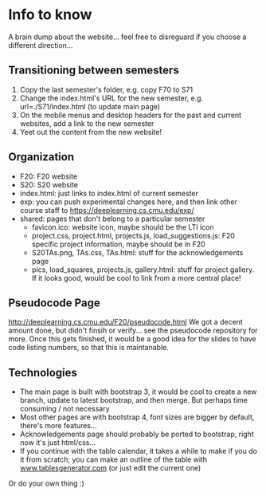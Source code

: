 # Info to know

A brain dump about the website... feel free to disreguard if you choose a different direction...


## Transitioning between semesters

1. Copy the last semester's folder, e.g. copy F70 to S71
2. Change the index.html's URL for the new semester, e.g. url=./S71/index.html (to update main page)
3. On the mobile menus and desktop headers for the past and current websites, add a link to the new semester
4. Yeet out the content from the new website!


## Organization

- F20: F20 website
- S20: S20 website
- index.html: just links to index.html of current semester
- exp: you can push experimental changes here, and then link other course staff to https://deeplearning.cs.cmu.edu/exp/
- shared: pages that don't belong to a particular semester
  - favicon.ico: website icon, maybe should be the LTI icon
  - project.css, project.html, projects.js, load_suggestions.js: F20 specific project information, maybe should be in F20
  - S20TAs.png, TAs.css, TAs.html: stuff for the acknowledgements page
  - pics, load_squares, projects.js, gallery.html: stuff for project gallery. If it looks good, would be cool to link from a more central place!


## Pseudocode Page

http://deeplearning.cs.cmu.edu/F20/pseudocode.html
We got a decent amount done, but didn't finsih or verify... see the pseudocode repository for more. Once this gets finished, it would be a good idea for the slides to have code listing numbers, so that this is maintanable.


## Technologies

- The main page is built with bootstrap 3, it would be cool to create a new branch, update to latest bootstrap, and then merge. But perhaps time consuming / not necessary
- Most other pages are with bootstrap 4, font sizes are bigger by default, there's more features...
- Acknowledgements page should probably be ported to bootstrap, right now it's just html/css...
- If you continue with the table calendar, it takes a while to make if you do it from scratch; you can make an outline of the table with www.tablesgenerator.com (or just edit the current one)



Or do your own thing :)
